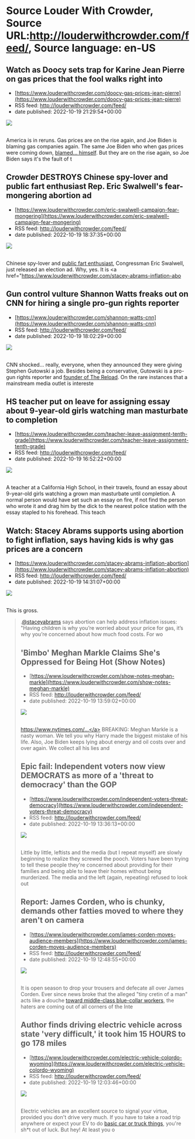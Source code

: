 # Source Louder With Crowder, Source URL:http://louderwithcrowder.com/feed/, Source language: en-US

## Watch as Doocy sets trap for Karine Jean Pierre on gas prices that the fool walks right into
 - [https://www.louderwithcrowder.com/doocy-gas-prices-jean-pierre](https://www.louderwithcrowder.com/doocy-gas-prices-jean-pierre)
 - RSS feed: http://louderwithcrowder.com/feed/
 - date published: 2022-10-19 21:29:54+00:00

<img src="https://www.louderwithcrowder.com/media-library/image.png?id=31970288&amp;width=1245&amp;height=700&amp;coordinates=0%2C0%2C0%2C118" /><br /><br /><p>America is in reruns. Gas prices are on the rise again, and Joe Biden is blaming gas companies again. The same Joe Biden who when gas prices were coming down, <a href="https://www.louderwithcrowder.com/doocy-jean-pierre-gas-prices" target="_blank">blamed... himself</a>. But they are on the rise again, so Joe Biden says it's the fault of t

## Crowder DESTROYS Chinese spy-lover and public fart enthusiast Rep. Eric Swalwell's fear-mongering abortion ad
 - [https://www.louderwithcrowder.com/eric-swalwell-campaign-fear-mongering](https://www.louderwithcrowder.com/eric-swalwell-campaign-fear-mongering)
 - RSS feed: http://louderwithcrowder.com/feed/
 - date published: 2022-10-19 18:37:35+00:00

<img src="https://www.louderwithcrowder.com/media-library/image.jpg?id=31969337&amp;width=1245&amp;height=700&amp;coordinates=0%2C0%2C0%2C1" /><br /><br /><p>
	Chinese spy-lover and <a href="https://www.louderwithcrowder.com/eric-swalwell-appears-to-fart-on-live-tv-prompting-fartgate-to-trend-it-is-spectacular" target="_blank">public fart enthusiast</a>, Congressman Eric Swalwell, just released an election ad. Why, yes. It is <a href="https://www.louderwithcrowder.com/stacey-abrams-inflation-abo

## Gun control vulture Shannon Watts freaks out on CNN for hiring a single pro-gun rights reporter
 - [https://www.louderwithcrowder.com/shannon-watts-cnn](https://www.louderwithcrowder.com/shannon-watts-cnn)
 - RSS feed: http://louderwithcrowder.com/feed/
 - date published: 2022-10-19 18:02:29+00:00

<img src="https://www.louderwithcrowder.com/media-library/image.png?id=31969106&amp;width=1245&amp;height=700&amp;coordinates=0%2C0%2C0%2C185" /><br /><br /><p>CNN shocked... really, everyone, when they announced they were giving Stephen Gutowski a job. Besides being a conservative, Gutowski is a pro-gun rights reporter and <a href="https://thereload.com/why-im-joining-cnn-as-an-analyst/" target="_blank">founder of The Reload</a>. On the rare instances that a mainstream media outlet is intereste

## HS teacher put on leave for assigning essay about 9-year-old girls watching man masturbate to completion
 - [https://www.louderwithcrowder.com/teacher-leave-assignment-tenth-grade](https://www.louderwithcrowder.com/teacher-leave-assignment-tenth-grade)
 - RSS feed: http://louderwithcrowder.com/feed/
 - date published: 2022-10-19 16:52:22+00:00

<img src="https://www.louderwithcrowder.com/media-library/image.jpg?id=31968859&amp;width=1245&amp;height=700&amp;coordinates=0%2C59%2C0%2C59" /><br /><br /><p>A teacher at a California High School, in their travels, found an essay about 9-year-old girls watching a grown man masturbate until completion. A normal person would have set such an essay on fire, if not find the person who wrote it and drag him by the dick to the nearest police station with the essay stapled to his forehead. This teach

## Watch: Stacey Abrams supports using abortion to fight inflation, says having kids is why gas prices are a concern
 - [https://www.louderwithcrowder.com/stacey-abrams-inflation-abortion](https://www.louderwithcrowder.com/stacey-abrams-inflation-abortion)
 - RSS feed: http://louderwithcrowder.com/feed/
 - date published: 2022-10-19 14:31:07+00:00

<img src="https://www.louderwithcrowder.com/media-library/image.png?id=31967521&amp;width=1200&amp;height=800&amp;coordinates=0%2C0%2C24%2C0" /><br /><br /><p>This is gross.</p><div class="rm-embed embed-media"><blockquote class="twitter-tweet">.<a href="https://twitter.com/staceyabrams?ref_src=twsrc%5Etfw">@staceyabrams</a> says abortion can help address inflation issues: "Having children is why you’re worried about your price for gas, it’s why you’re concerned about how much food costs. For wo

## 'Bimbo' Meghan Markle Claims She's Oppressed for Being Hot (Show Notes)
 - [https://www.louderwithcrowder.com/show-notes-meghan-markle](https://www.louderwithcrowder.com/show-notes-meghan-markle)
 - RSS feed: http://louderwithcrowder.com/feed/
 - date published: 2022-10-19 13:59:02+00:00

<img src="https://www.louderwithcrowder.com/media-library/image.jpg?id=31967455&amp;width=1200&amp;height=800&amp;coordinates=0%2C0%2C200%2C0" /><br /><br /><p><a href="https://www.louderwithcrowder.com/feeds/Even%20as%20oil%20prices%20ease..." target="_blank">https://www.nytimes.com/...</a>
	BREAKING: Meghan Markle is a nasty woman. We tell you why Harry made the biggest mistake of his life. Also, Joe Biden keeps lying about energy and oil costs over and over again. We collect all his lies and 

## Epic fail: Independent voters now view DEMOCRATS as more of a 'threat to democracy' than the GOP
 - [https://www.louderwithcrowder.com/independent-voters-threat-democracy](https://www.louderwithcrowder.com/independent-voters-threat-democracy)
 - RSS feed: http://louderwithcrowder.com/feed/
 - date published: 2022-10-19 13:36:13+00:00

<img src="https://www.louderwithcrowder.com/media-library/image.jpg?id=31967182&amp;width=1200&amp;height=800&amp;coordinates=11%2C0%2C12%2C0" /><br /><br /><p>Little by little, leftists and the media (but I repeat myself) are slowly beginning to realize they screwed the pooch. Voters have been trying to tell these people they're concerned about providing for their families and being able to leave their homes without being murderized. The media and the left (again, repeating) refused to look out

## Report: James Corden, who is chunky, demands other fatties moved to where they aren't on camera
 - [https://www.louderwithcrowder.com/james-corden-moves-audience-members](https://www.louderwithcrowder.com/james-corden-moves-audience-members)
 - RSS feed: http://louderwithcrowder.com/feed/
 - date published: 2022-10-19 12:48:55+00:00

<img src="https://www.louderwithcrowder.com/media-library/image.jpg?id=31966997&amp;width=1200&amp;height=400&amp;coordinates=0%2C127%2C0%2C285" /><br /><br /><p>It is open season to drop your trousers and defecate all over James Corden. Ever since news broke that the alleged "tiny cretin of a man" acts like a douche <a href="https://www.louderwithcrowder.com/james-corden-restaurant" target="_blank">toward middle-class blue-collar workers</a>, the haters are coming out of all corners of the Inte

## Author finds driving electric vehicle across state 'very difficult,' it took him 15 HOURS to go 178 miles
 - [https://www.louderwithcrowder.com/electric-vehicle-colordo-wyoming](https://www.louderwithcrowder.com/electric-vehicle-colordo-wyoming)
 - RSS feed: http://louderwithcrowder.com/feed/
 - date published: 2022-10-19 12:03:46+00:00

<img src="https://www.louderwithcrowder.com/media-library/image.jpg?id=31966852&amp;width=1245&amp;height=700&amp;coordinates=0%2C59%2C0%2C59" /><br /><br /><p>Electric vehicles are an excellent source to signal your virtue, provided you don't drive very much. If you have to take a road trip anywhere or expect your EV to do <a href="https://www.louderwithcrowder.com/ford-electric-truck-total-disaster" target="_blank">basic car or truck things</a>, you're sh*t out of luck. But hey! At least you o
